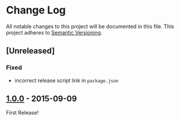 # Change Log
All notable changes to this project will be documented in this file.
This project adheres to [Semantic Versioning](http://semver.org/).

## [Unreleased]

### Fixed
* incorrect release script link in `package.json`

## [1.0.0] - 2015-09-09
First Release!

[1.0.0]: https://github.com/Esri/Leaflet.shapeMarkers/releases/tag/v1.0.0